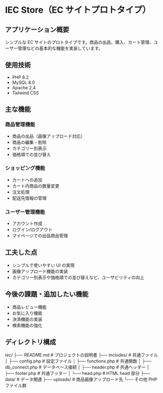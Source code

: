 # IEC Store（EC サイトプロトタイプ）

## アプリケーション概要

シンプルな EC サイトのプロトタイプです。商品の出品、購入、カート管理、ユーザー管理などの基本的な機能を実装しています。

## 使用技術

- PHP 8.2
- MySQL 8.0
- Apache 2.4
- Tailwind CSS

## 主な機能

### 商品管理機能

- 商品の出品（画像アップロード対応）
- 商品の編集・削除
- カテゴリー別表示
- 価格順での並び替え

### ショッピング機能

- カートへの追加
- カート内商品の数量変更
- 注文処理
- 配送先情報の管理

### ユーザー管理機能

- アカウント作成
- ログイン/ログアウト
- マイページでの出品商品管理

## 工夫した点

- シンプルで使いやすい UI の実現
- 画像アップロード機能の実装
- カテゴリー別表示や価格順での並び替えなど、ユーザビリティの向上

## 今後の課題・追加したい機能

- 商品レビュー機能
- お気に入り機能
- 決済機能の実装
- 検索機能の強化

## ディレクトリ構成

iec/
├── README.md # プロジェクトの説明書
├── includes/ # 共通ファイル
│ ├── config.php # 設定ファイル
│ ├── functions.php # 共通関数
│ ├── db_connect.php # データベース接続
│ ├── header.php # 共通ヘッダー
│ ├── footer.php # 共通フッター
│ └── head.php # HTML head 部分
├── data/ # データ関連
├── uploads/ # 商品画像アップロード先
└── その他 PHP ファイル群

